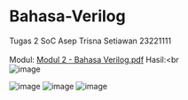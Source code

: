 # Bahasa-Verilog
Tugas 2 SoC Asep Trisna Setiawan
23221111<br></br>
Modul:
[Modul 2 - Bahasa Verilog.pdf](https://github.com/Aseptrisna/Bahasa-Verilog/files/8192042/Modul.2.-.Bahasa.Verilog.pdf)
Hasil:<br</br>
![image](https://user-images.githubusercontent.com/37206482/156911555-7cee1780-7539-421c-adec-7b2cdef09e2d.png)

![image](https://user-images.githubusercontent.com/37206482/156911556-63cada41-9d1c-4c77-8a40-8ec38e03d647.png)
![image](https://user-images.githubusercontent.com/37206482/156911563-25d2df13-5259-4dfd-9c1d-5ad114038703.png)
![image](https://user-images.githubusercontent.com/37206482/156911570-7a6a32c8-b60f-426f-acc1-47ef75ac4baa.png)
